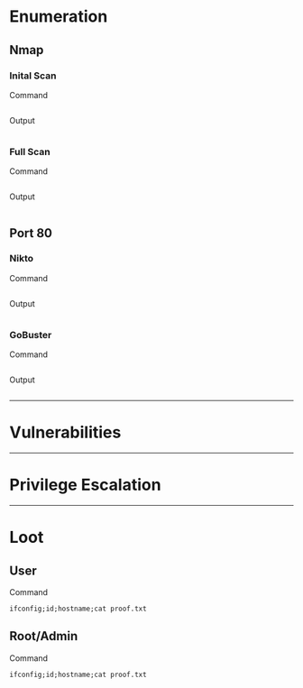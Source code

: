 # Enumeration
## Nmap
### Inital Scan
Command
```

```

Output
```

```

### Full Scan
Command
```

```

Output
```

```

## Port 80
### Nikto
Command
```

```

Output
```

```

### GoBuster
Command
```

```

Output
```

```
 
---

# Vulnerabilities


---

# Privilege Escalation


---

# Loot
## User
>

Command
```
ifconfig;id;hostname;cat proof.txt
```

## Root/Admin
>

Command
```
ifconfig;id;hostname;cat proof.txt
```
